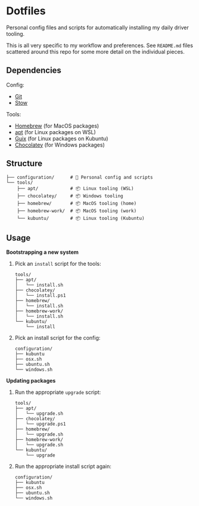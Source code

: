 # Dotfiles

Personal config files and scripts for automatically installing my daily driver tooling.

This is all very specific to my workflow and preferences.  See `README.md` files scattered around this repo for some more detail on the individual pieces.

## Dependencies

Config:

- [Git](https://git-scm.com/)
- [Stow](https://www.gnu.org/software/stow/)

Tools:

- [Homebrew](https://brew.sh/) (for MacOS packages)
- [apt](https://en.wikipedia.org/wiki/APT_(software)) (for Linux packages on WSL)
- [Guix](https://en.wikipedia.org/wiki/GNU_Guix) (for Linux packages on Kubuntu)
- [Chocolatey](https://chocolatey.org/) (for Windows packages)

## Structure

```
├── configuration/      # 📄 Personal config and scripts
└── tools/
    ├── apt/            # 📦 Linux tooling (WSL)
    ├── chocolatey/     # 📦 Windows tooling
    ├── homebrew/       # 📦 MacOS tooling (home)
    ├── homebrew-work/  # 📦 MacOS tooling (work)
    └── kubuntu/        # 📦 Linux tooling (Kubuntu)
```

## Usage

**Bootstrapping a new system**

1. Pick an `install` script for the tools:

    ```
    tools/
    ├── apt/
    │   └── install.sh
    ├── chocolatey/
    │   └── install.ps1
    ├── homebrew/
    │   └── install.sh
    ├── homebrew-work/
    │   └── install.sh
    └── kubuntu/
        └── install
    ```

2. Pick an install script for the config:

    ```
    configuration/
    ├── kubuntu
    ├── osx.sh
    ├── ubuntu.sh
    └── windows.sh
    ```

**Updating packages**

1. Run the appropriate `upgrade` script:

    ```
    tools/
    ├── apt/
    │   └── upgrade.sh
    ├── chocolatey/
    │   └── upgrade.ps1
    ├── homebrew/
    │   └── upgrade.sh
    ├── homebrew-work/
    │   └── upgrade.sh
    └── kubuntu/
        └── upgrade
    ```

2. Run the appropriate install script again:

    ```
    configuration/
    ├── kubuntu
    ├── osx.sh
    ├── ubuntu.sh
    └── windows.sh
    ```
